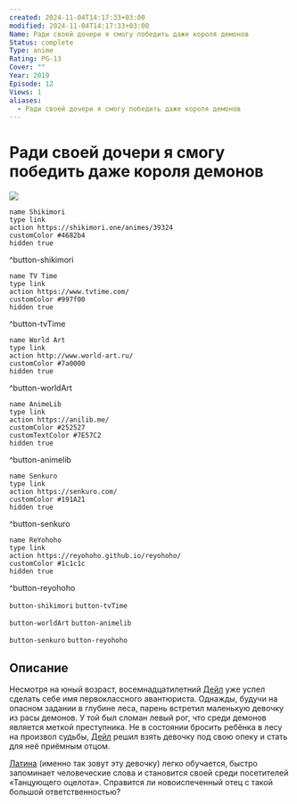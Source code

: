 ```yaml
---
created: 2024-11-04T14:17:33+03:00
modified: 2024-11-04T14:17:33+03:00
Name: Ради своей дочери я смогу победить даже короля демонов
Status: complete
Type: anime
Rating: PG-13
Cover: ""
Year: 2019
Episode: 12
Views: 1
aliases:
  - Ради своей дочери я смогу победить даже короля демонов
---
```


# Ради своей дочери я смогу победить даже короля демонов

![](https://nyaa.shikimori.one/uploads/poster/animes/39324/58edcb564a9333b11c05f077158a599d.jpeg)

```button
name Shikimori
type link
action https://shikimori.one/animes/39324
customColor #4682b4
hidden true
```
^button-shikimori

```button
name TV Time
type link
action https://www.tvtime.com/
customColor #997f00
hidden true
```
^button-tvTime

```button
name World Art
type link
action http://www.world-art.ru/
customColor #7a0000
hidden true
```
^button-worldArt

```button
name AnimeLib
type link
action https://anilib.me/
customColor #252527
customTextColor #7E57C2
hidden true
```
^button-animelib

```button
name Senkuro
type link
action https://senkuro.com/
customColor #191A21
hidden true
```
^button-senkuro

```button
name ReYohoho
type link
action https://reyohoho.github.io/reyohoho/
customColor #1c1c1c
hidden true
```
^button-reyohoho

`button-shikimori` `button-tvTime`

`button-worldArt` `button-animelib`

`button-senkuro` `button-reyohoho`

## Описание

Несмотря на юный возраст, восемнадцатилетний [Дейл](https://shikimori.one/characters/151530-dale)  уже успел сделать себе имя первоклассного авантюриста. Однажды, будучи на опасном задании в глубине леса, парень встретил маленькую девочку из расы демонов. У той был сломан левый рог, что среди демонов является меткой преступника. Не в состоянии бросить ребёнка в лесу на произвол судьбы, [Дейл](https://shikimori.one/characters/151530-dale) решил взять девочку под свою опеку и стать для неё приёмным отцом.

[Латина](https://shikimori.one/characters/144250-latina) (именно так зовут эту девочку) легко обучается, быстро запоминает человеческие слова и становится своей среди посетителей «Танцующего оцелота». Справится ли новоиспеченный отец с такой большой ответственностью?
